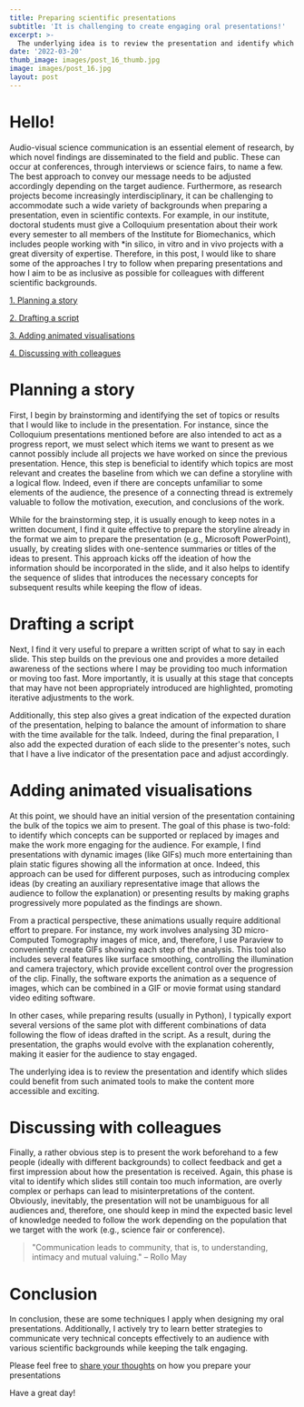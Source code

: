 ```yaml
---
title: Preparing scientific presentations
subtitle: 'It is challenging to create engaging oral presentations!'
excerpt: >-
  The underlying idea is to review the presentation and identify which slides could benefit from such animated tools to make the content more accessible and exciting.
date: '2022-03-20'
thumb_image: images/post_16_thumb.jpg
image: images/post_16.jpg
layout: post
---
```


# Hello!

Audio-visual science communication is an essential element of research, by which novel findings are disseminated to the field and public. These can occur at conferences, through interviews or science fairs, to name a few. The best approach to convey our message needs to be adjusted accordingly depending on the target audience. Furthermore, as research projects become increasingly interdisciplinary, it can be challenging to accommodate such a wide variety of backgrounds when preparing a presentation, even in scientific contexts. For example, in our institute, doctoral students must give a Colloquium presentation about their work every semester to all members of the Institute for Biomechanics, which includes people working with *in silico, in vitro and in vivo projects with a great diversity of expertise. Therefore, in this post, I would like to share some of the approaches I try to follow when preparing presentations and how I aim to be as inclusive as possible for colleagues with different scientific backgrounds.

[1. Planning a story](#storyline)

[2. Drafting a script](#talk_script)

[3. Adding animated visualisations](#animated_gifs)

[4. Discussing with colleagues](#feedback_round)


# <a name="storyline">Planning a story</a>

First, I begin by brainstorming and identifying the set of topics or results that I would like to include in the presentation. For instance, since the Colloquium presentations mentioned before are also intended to act as a progress report, we must select which items we want to present as we cannot possibly include all projects we have worked on since the previous presentation. Hence, this step is beneficial to identify which topics are most relevant and creates the baseline from which we can define a storyline with a logical flow. Indeed, even if there are concepts unfamiliar to some elements of the audience, the presence of a connecting thread is extremely valuable to follow the motivation, execution, and conclusions of the work.

While for the brainstorming step, it is usually enough to keep notes in a written document, I find it quite effective to prepare the storyline already in the format we aim to prepare the presentation (e.g., Microsoft PowerPoint), usually, by creating slides with one-sentence summaries or titles of the ideas to present. This approach kicks off the ideation of how the information should be incorporated in the slide, and it also helps to identify the sequence of slides that introduces the necessary concepts for subsequent results while keeping the flow of ideas.


# <a name="talk_script">Drafting a script</a>

Next, I find it very useful to prepare a written script of what to say in each slide. This step builds on the previous one and provides a more detailed awareness of the sections where I may be providing too much information or moving too fast. More importantly, it is usually at this stage that concepts that may have not been appropriately introduced are highlighted, promoting iterative adjustments to the work.

Additionally, this step also gives a great indication of the expected duration of the presentation, helping to balance the amount of information to share with the time available for the talk. Indeed, during the final preparation, I also add the expected duration of each slide to the presenter's notes, such that I have a live indicator of the presentation pace and adjust accordingly.



# <a name="animated_gifs">Adding animated visualisations</a>

At this point, we should have an initial version of the presentation containing the bulk of the topics we aim to present. The goal of this phase is two-fold: to identify which concepts can be supported or replaced by images and make the work more engaging for the audience. For example, I find presentations with dynamic images (like GIFs) much more entertaining than plain static figures showing all the information at once. Indeed, this approach can be used for different purposes, such as introducing complex ideas (by creating an auxiliary representative image that allows the audience to follow the explanation) or presenting results by making graphs progressively more populated as the findings are shown.

From a practical perspective, these animations usually require additional effort to prepare. For instance, my work involves analysing 3D micro-Computed Tomography images of mice, and, therefore, I use Paraview to conveniently create GIFs showing each step of the analysis. This tool also includes several features like surface smoothing, controlling the illumination and camera trajectory, which provide excellent control over the progression of the clip. Finally, the software exports the animation as a sequence of images, which can be combined in a GIF or movie format using standard video editing software.

In other cases, while preparing results (usually in Python), I typically export several versions of the same plot with different combinations of data following the flow of ideas drafted in the script. As a result, during the presentation, the graphs would evolve with the explanation coherently, making it easier for the audience to stay engaged.

The underlying idea is to review the presentation and identify which slides could benefit from such animated tools to make the content more accessible and exciting.



# <a name="feedback_round">Discussing with colleagues</a>

Finally, a rather obvious step is to present the work beforehand to a few people (ideally with different backgrounds) to collect feedback and get a first impression about how the presentation is received. Again, this phase is vital to identify which slides still contain too much information, are overly complex or perhaps can lead to misinterpretations of the content. Obviously, inevitably, the presentation will not be unambiguous for all audiences and, therefore, one should keep in mind the expected basic level of knowledge needed to follow the work depending on the population that we target with the work (e.g., science fair or conference).

> "Communication leads to community, that is, to understanding, intimacy and mutual valuing." – Rollo May


# Conclusion

In conclusion, these are some techniques I apply when designing my oral presentations. Additionally, I actively try to learn better strategies to communicate very technical concepts effectively to an audience with various scientific backgrounds while keeping the talk engaging.

Please feel free to [share your thoughts](https://twitter.com/_franciscomcm) on how you prepare your presentations

Have a great day!
